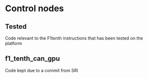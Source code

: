 # Control nodes

## Tested

Code relevant to the F1tenth instructions that has been tested on the platform

## f1_tenth_can_gpu

Code kept due to a commit from SRI